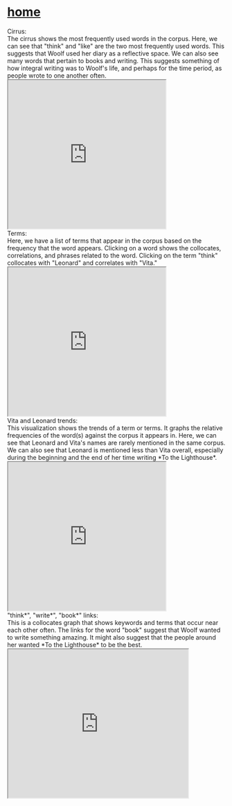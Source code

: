 # [home](https://paula-rodrigo.github.io/woolfdiaries.github.io/)

<div>Cirrus:</div>
The cirrus shows the most frequently used words in the corpus. Here, we can see that "think" and "like" are the two most frequently used words. This suggests that Woolf used her diary as a reflective space. We can also see many words that pertain to books and writing. This suggests something of how integral writing was to Woolf's life, and perhaps for the time period, as people wrote to one another often.
<iframe style='width: 364px; height: 343px;' src='http://127.0.0.1:8888/tool/Cirrus/?corpus=48039cebd0076122253ce951cbbef258'></iframe> <br>
<div>Terms:</div>
Here, we have a list of terms that appear in the corpus based on the frequency that the word appears. Clicking on a word shows the collocates, correlations, and phrases related to the word. Clicking on the term "think" collocates with "Leonard" and correlates with "Vita." 
<iframe style='width: 364px; height: 343px;' src='http://127.0.0.1:8888/tool/CorpusTerms/?corpus=48039cebd0076122253ce951cbbef258'></iframe><br>

<div>Vita and Leonard trends:</div>
This visualization shows the trends of a term or terms. It graphs the relative frequencies of the word(s) against the corpus it appears in. Here, we can see that Leonard and Vita's names are rarely mentioned in the same corpus. We can also see that Leonard is mentioned less than Vita overall, especially during the beginning and the end of her time writing *To the Lighthouse*. 
<iframe style='width: 364px; height: 343px;' src='http://127.0.0.1:8888/tool/Trends/?query=vita*&query=leonard*&corpus=48039cebd0076122253ce951cbbef258'></iframe><br>

<div>"think*", "write*", "book*" links:</div>
This is a collocates graph that shows keywords and terms that occur near each other often. The links for the word "book" suggest that Woolf wanted to write something amazing. It might also suggest that the people around her wanted *To the Lighthouse* to be the best. 
<iframe style='width: 416px; height: 343px;' src='http://127.0.0.1:8888/tool/CollocatesGraph/?query=think*&query=write*&query=book*&mode=corpus&corpus=48039cebd0076122253ce951cbbef258'></iframe><br>
